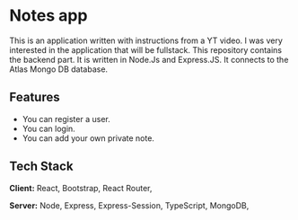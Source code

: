
# Notes app

This is an application written with instructions from a YT video. I was very interested in the application that will be fullstack. This repository contains the backend part. It is written in Node.Js and Express.JS. It connects to the Atlas Mongo DB database.

## Features

- You can register a user.
- You can login.
- You can add your own private note.

## Tech Stack

**Client:** React, Bootstrap, React Router, 

**Server:** Node, Express, Express-Session, TypeScript, MongoDB,

